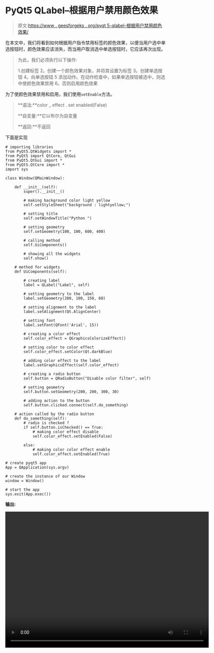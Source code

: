 # PyQt5 QLabel–根据用户禁用颜色效果

> 原文:[https://www . geesforgeks . org/pyqt 5-qlabel-根据用户禁用颜色效果/](https://www.geeksforgeeks.org/pyqt5-qlabel-disabling-the-color-effect-according-to-the-user/)

在本文中，我们将看到如何根据用户指令禁用标签的颜色效果，以便当用户选中单选按钮时，颜色效果应该消失，而当用户取消选中单选按钮时，它应该再次出现。

> 为此，我们必须执行以下操作:
> 
> 1.创建标签
> 2。创建一个颜色效果对象，并将其设置为标签
> 3。创建单选按钮
> 4。向单选按钮
> 5 添加动作。在动作检查中，如果单选按钮被选中，则选中使颜色效果禁用
> 6。否则启用颜色效果

为了使颜色效果禁用和启用，我们使用`setEnable`方法。

> **语法:**color _ effect . set enabled(False)
> 
> **自变量:**它以布尔为自变量
> 
> **返回:**不返回

下面是实现

```
# importing libraries
from PyQt5.QtWidgets import * 
from PyQt5 import QtCore, QtGui
from PyQt5.QtGui import * 
from PyQt5.QtCore import * 
import sys

class Window(QMainWindow):

    def __init__(self):
        super().__init__()

        # making background color light yellow
        self.setStyleSheet("background : lightyellow;")

        # setting title
        self.setWindowTitle("Python ")

        # setting geometry
        self.setGeometry(100, 100, 600, 400)

        # calling method
        self.UiComponents()

        # showing all the widgets
        self.show()

    # method for widgets
    def UiComponents(self):

        # creating label
        label = QLabel("Label", self)

        # setting geometry to the label
        label.setGeometry(200, 100, 150, 60)

        # setting alignment to the label
        label.setAlignment(Qt.AlignCenter)

        # setting font
        label.setFont(QFont('Arial', 15))

        # creating a color effect
        self.color_effect = QGraphicsColorizeEffect()

        # setting color to color effect
        self.color_effect.setColor(Qt.darkBlue)

        # adding color effect to the label
        label.setGraphicsEffect(self.color_effect)

        # creating a radio button
        self.button = QRadioButton("Disable color filter", self)

        # setting geometry
        self.button.setGeometry(200, 200, 300, 30)

        # adding action to the button
        self.button.clicked.connect(self.do_something)

    # action called by the radio button
    def do_something(self):
        # radio is checked ?
        if self.button.isChecked() == True:
            # making color effect disable
            self.color_effect.setEnabled(False)

        else:
            # making color color effect enable
            self.color_effect.setEnabled(True)

# create pyqt5 app
App = QApplication(sys.argv)

# create the instance of our Window
window = Window()

# start the app
sys.exit(App.exec())
```

**输出:**

<video class="wp-video-shortcode" id="video-408805-1" width="640" height="428" preload="metadata" controls=""><source type="video/mp4" src="https://media.geeksforgeeks.org/wp-content/uploads/20200507014024/Python-07-05-2020-01_36_28.mp4?_=1">[https://media.geeksforgeeks.org/wp-content/uploads/20200507014024/Python-07-05-2020-01_36_28.mp4](https://media.geeksforgeeks.org/wp-content/uploads/20200507014024/Python-07-05-2020-01_36_28.mp4)</video>